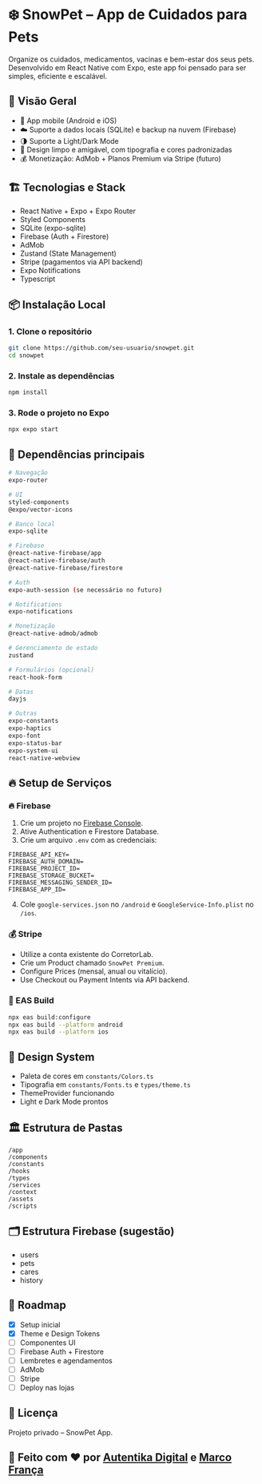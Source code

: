 
# ❄️ SnowPet – App de Cuidados para Pets

Organize os cuidados, medicamentos, vacinas e bem-estar dos seus pets.  
Desenvolvido em React Native com Expo, este app foi pensado para ser simples, eficiente e escalável.

## 🚀 Visão Geral

- 📱 App mobile (Android e iOS)
- ☁️ Suporte a dados locais (SQLite) e backup na nuvem (Firebase)
- 🌗 Suporte a Light/Dark Mode
- 🎨 Design limpo e amigável, com tipografia e cores padronizadas
- 💰 Monetização: AdMob + Planos Premium via Stripe (futuro)

## 🏗️ Tecnologias e Stack

- React Native + Expo + Expo Router
- Styled Components
- SQLite (expo-sqlite)
- Firebase (Auth + Firestore)
- AdMob
- Zustand (State Management)
- Stripe (pagamentos via API backend)
- Expo Notifications
- Typescript

## 📦 Instalação Local

### 1. Clone o repositório
```bash
git clone https://github.com/seu-usuario/snowpet.git
cd snowpet
```

### 2. Instale as dependências
```bash
npm install
```

### 3. Rode o projeto no Expo
```bash
npx expo start
```

## 🔧 Dependências principais
```bash
# Navegação
expo-router

# UI
styled-components
@expo/vector-icons

# Banco local
expo-sqlite

# Firebase
@react-native-firebase/app
@react-native-firebase/auth
@react-native-firebase/firestore

# Auth
expo-auth-session (se necessário no futuro)

# Notifications
expo-notifications

# Monetização
@react-native-admob/admob

# Gerenciamento de estado
zustand

# Formulários (opcional)
react-hook-form

# Datas
dayjs

# Outras
expo-constants
expo-haptics
expo-font
expo-status-bar
expo-system-ui
react-native-webview
```

## 🔥 Setup de Serviços

### 🔥 Firebase
1. Crie um projeto no [Firebase Console](https://console.firebase.google.com/).
2. Ative Authentication e Firestore Database.
3. Crie um arquivo `.env` com as credenciais:
```
FIREBASE_API_KEY=
FIREBASE_AUTH_DOMAIN=
FIREBASE_PROJECT_ID=
FIREBASE_STORAGE_BUCKET=
FIREBASE_MESSAGING_SENDER_ID=
FIREBASE_APP_ID=
```
4. Cole `google-services.json` no `/android` e `GoogleService-Info.plist` no `/ios`.

### 💰 Stripe
- Utilize a conta existente do CorretorLab.
- Crie um Product chamado `SnowPet Premium`.
- Configure Prices (mensal, anual ou vitalício).
- Use Checkout ou Payment Intents via API backend.

### 📲 EAS Build
```bash
npx eas build:configure
npx eas build --platform android
npx eas build --platform ios
```

## 🎨 Design System
- Paleta de cores em `constants/Colors.ts`
- Tipografia em `constants/Fonts.ts` e `types/theme.ts`
- ThemeProvider funcionando
- Light e Dark Mode prontos

## 🏛️ Estrutura de Pastas
```
/app
/components
/constants
/hooks
/types
/services
/context
/assets
/scripts
```

## 🗂️ Estrutura Firebase (sugestão)
- users
- pets
- cares
- history

## 🚧 Roadmap
- [x] Setup inicial
- [x] Theme e Design Tokens
- [ ] Componentes UI
- [ ] Firebase Auth + Firestore
- [ ] Lembretes e agendamentos
- [ ] AdMob
- [ ] Stripe
- [ ] Deploy nas lojas

## 💼 Licença
Projeto privado – SnowPet App.

## 🐶 Feito com ❤️ por [Autentika Digital](https://www.autentika.digital) e [Marco França](https://www.linkedin.com/in/marco-franca/)
